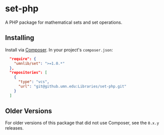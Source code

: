 # set-php

A PHP package for mathematical sets and set operations.

## Installing

Install via [Composer](http://getcomposer.org). In your project's `composer.json`:

```json
  "require": {
    "umnlib/set": ">=1.0.*"
  },
  "repositories": [
    {
      "type": "vcs",
      "url": "git@github.umn.edu:Libraries/set-php.git"
    }
  ]
```

## Older Versions

For older versions of this package that did not use Composer, see the `0.x.y` releases.
